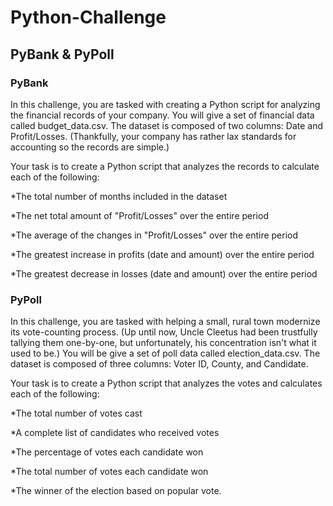 # Python-Challenge

## PyBank &amp; PyPoll

### PyBank
In this challenge, you are tasked with creating a Python script for analyzing the financial records of your company. You will give a set of financial data called budget_data.csv. The dataset is composed of two columns: Date and Profit/Losses.
(Thankfully, your company has rather lax standards for accounting so the records are simple.)


Your task is to create a Python script that analyzes the records to calculate each of the following:

*The total number of months included in the dataset

*The net total amount of "Profit/Losses" over the entire period

*The average of the changes in "Profit/Losses" over the entire period

*The greatest increase in profits (date and amount) over the entire period

*The greatest decrease in losses (date and amount) over the entire period

### PyPoll
In this challenge, you are tasked with helping a small, rural town modernize its vote-counting process. (Up until now, Uncle Cleetus had been trustfully tallying them one-by-one, but unfortunately, his concentration isn't what it used to be.)
You will be give a set of poll data called election_data.csv. The dataset is composed of three columns: Voter ID, County, and Candidate. 

Your task is to create a Python script that analyzes the votes and calculates each of the following:

*The total number of votes cast

*A complete list of candidates who received votes

*The percentage of votes each candidate won

*The total number of votes each candidate won

*The winner of the election based on popular vote.
